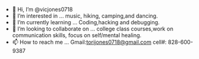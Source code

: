 - 👋 Hi, I’m @vicjones0718
- 👀 I’m interested in ... music, hiking, camping,and dancing.
- 🌱 I’m currently learning ... Coding,hacking and debugging.
- 💞️ I’m looking to collaborate on ... college class courses,work on communication skills, focus on self/mental healing.
- 📫 How to reach me ... Gmail:torijones0718@gmail.com cell#: 828-600-9387

<!---
vicjones0718/vicjones0718 is a ✨ special ✨ repository because its `README.md` (this file) appears on your GitHub profile.
You can click the Preview link to take a look at your changes.
--->
